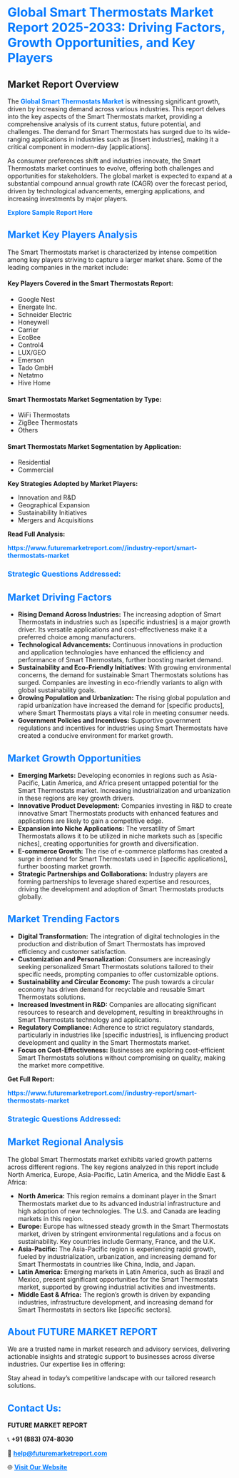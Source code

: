 <h1 style="color: #007BFF;">Global Smart Thermostats Market Report 2025-2033: Driving Factors, Growth Opportunities, and Key Players</h1>

<section id="overview">
<h2>Market Report Overview</h2>
<p>The <a href="https://www.futuremarketreport.com//industry-report/smart-thermostats-market" style="color: #007BFF; text-decoration: none;"><strong>Global Smart Thermostats Market</strong></a> is witnessing significant growth, driven by increasing demand across various industries. This report delves into the key aspects of the Smart Thermostats market, providing a comprehensive analysis of its current status, future potential, and challenges. The demand for Smart Thermostats has surged due to its wide-ranging applications in industries such as [insert industries], making it a critical component in modern-day [applications].</p>
<p>As consumer preferences shift and industries innovate, the Smart Thermostats market continues to evolve, offering both challenges and opportunities for stakeholders. The global market is expected to expand at a substantial compound annual growth rate (CAGR) over the forecast period, driven by technological advancements, emerging applications, and increasing investments by major players.</p>
</section>

<section id="overview">
<p><a href="https://www.futuremarketreport.com//request-sample/reportId=82127" style="color: #007BFF; text-decoration: none;"><strong>Explore Sample Report Here</strong></a></p>
</section>

<section id="key-players">
<h2 style="color: #007BFF;">Market Key Players Analysis</h2>
<p>The Smart Thermostats market is characterized by intense competition among key players striving to capture a larger market share. Some of the leading companies in the market include:</p>
<h4>Key Players Covered in the Smart Thermostats Report:</h4>
<ul><li>Google Nest</li><li>Energate Inc.</li><li>Schneider Electric</li><li>Honeywell</li><li>Carrier</li><li>EcoBee</li><li>Control4</li><li>LUX/GEO</li><li>Emerson</li><li>Tado GmbH</li><li>Netatmo</li><li>Hive Home</li></ul>
<h4>Smart Thermostats Market Segmentation by Type:</h4>
<ul><li>WiFi Thermostats</li><li>ZigBee Thermostats</li><li>Others</li></ul>

<h4>Smart Thermostats Market Segmentation by Application:</h4>
<ul><li>Residential</li><li>Commercial</li></ul>
<p><strong>Key Strategies Adopted by Market Players:</strong></p>
<ul>
<li>Innovation and R&D</li>
<li>Geographical Expansion</li>
<li>Sustainability Initiatives</li>
<li>Mergers and Acquisitions</li>
</ul>
</section>

<section>
<p><strong>Read Full Analysis: </strong></p><a href="https://www.futuremarketreport.com//industry-report/smart-thermostats-market" style="color: #007BFF; text-decoration: none;"><strong>https://www.futuremarketreport.com//industry-report/smart-thermostats-market</strong></a>
<h3 style="color: #007BFF;">Strategic Questions Addressed:</h3>
</section>

<section id="driving-factors">
<h2 style="color: #007BFF;">Market Driving Factors</h2>
<ul>
<li><strong>Rising Demand Across Industries:</strong> The increasing adoption of Smart Thermostats in industries such as [specific industries] is a major growth driver. Its versatile applications and cost-effectiveness make it a preferred choice among manufacturers.</li>
<li><strong>Technological Advancements:</strong> Continuous innovations in production and application technologies have enhanced the efficiency and performance of Smart Thermostats, further boosting market demand.</li>
<li><strong>Sustainability and Eco-Friendly Initiatives:</strong> With growing environmental concerns, the demand for sustainable Smart Thermostats solutions has surged. Companies are investing in eco-friendly variants to align with global sustainability goals.</li>
<li><strong>Growing Population and Urbanization:</strong> The rising global population and rapid urbanization have increased the demand for [specific products], where Smart Thermostats plays a vital role in meeting consumer needs.</li>
<li><strong>Government Policies and Incentives:</strong> Supportive government regulations and incentives for industries using Smart Thermostats have created a conducive environment for market growth.</li>
</ul>
</section>

<section id="growth-opportunities">
<h2 style="color: #007BFF;">Market Growth Opportunities</h2>
<ul>
<li><strong>Emerging Markets:</strong> Developing economies in regions such as Asia-Pacific, Latin America, and Africa present untapped potential for the Smart Thermostats market. Increasing industrialization and urbanization in these regions are key growth drivers.</li>
<li><strong>Innovative Product Development:</strong> Companies investing in R&D to create innovative Smart Thermostats products with enhanced features and applications are likely to gain a competitive edge.</li>
<li><strong>Expansion into Niche Applications:</strong> The versatility of Smart Thermostats allows it to be utilized in niche markets such as [specific niches], creating opportunities for growth and diversification.</li>
<li><strong>E-commerce Growth:</strong> The rise of e-commerce platforms has created a surge in demand for Smart Thermostats used in [specific applications], further boosting market growth.</li>
<li><strong>Strategic Partnerships and Collaborations:</strong> Industry players are forming partnerships to leverage shared expertise and resources, driving the development and adoption of Smart Thermostats products globally.</li>
</ul>
</section>

<section id="trending-factors">
<h2 style="color: #007BFF;">Market Trending Factors</h2>
<ul>
<li><strong>Digital Transformation:</strong> The integration of digital technologies in the production and distribution of Smart Thermostats has improved efficiency and customer satisfaction.</li>
<li><strong>Customization and Personalization:</strong> Consumers are increasingly seeking personalized Smart Thermostats solutions tailored to their specific needs, prompting companies to offer customizable options.</li>
<li><strong>Sustainability and Circular Economy:</strong> The push towards a circular economy has driven demand for recyclable and reusable Smart Thermostats solutions.</li>
<li><strong>Increased Investment in R&D:</strong> Companies are allocating significant resources to research and development, resulting in breakthroughs in Smart Thermostats technology and applications.</li>
<li><strong>Regulatory Compliance:</strong> Adherence to strict regulatory standards, particularly in industries like [specific industries], is influencing product development and quality in the Smart Thermostats market.</li>
<li><strong>Focus on Cost-Effectiveness:</strong> Businesses are exploring cost-efficient Smart Thermostats solutions without compromising on quality, making the market more competitive.</li>
</ul>
</section>

<section>
<p><strong>Get Full Report: </strong></p><a href="https://www.futuremarketreport.com//industry-report/smart-thermostats-market" style="color: #007BFF; text-decoration: none;"><strong>https://www.futuremarketreport.com//industry-report/smart-thermostats-market</strong></a>
<h3 style="color: #007BFF;">Strategic Questions Addressed:</h3>
</section>


<section id="regional-analysis">
<h2 style="color: #007BFF;">Market Regional Analysis</h2>
<p>The global Smart Thermostats market exhibits varied growth patterns across different regions. The key regions analyzed in this report include North America, Europe, Asia-Pacific, Latin America, and the Middle East & Africa:</p>
<ul>
<li><strong>North America:</strong> This region remains a dominant player in the Smart Thermostats market due to its advanced industrial infrastructure and high adoption of new technologies. The U.S. and Canada are leading markets in this region.</li>
<li><strong>Europe:</strong> Europe has witnessed steady growth in the Smart Thermostats market, driven by stringent environmental regulations and a focus on sustainability. Key countries include Germany, France, and the U.K.</li>
<li><strong>Asia-Pacific:</strong> The Asia-Pacific region is experiencing rapid growth, fueled by industrialization, urbanization, and increasing demand for Smart Thermostats in countries like China, India, and Japan.</li>
<li><strong>Latin America:</strong> Emerging markets in Latin America, such as Brazil and Mexico, present significant opportunities for the Smart Thermostats market, supported by growing industrial activities and investments.</li>
<li><strong>Middle East & Africa:</strong> The region’s growth is driven by expanding industries, infrastructure development, and increasing demand for Smart Thermostats in sectors like [specific sectors].</li>
</ul>
</section>

<footer>
<h2 style="color: #007BFF;">About FUTURE MARKET REPORT</h2>
<p>We are a trusted name in market research and advisory services, delivering actionable insights and strategic support to businesses across diverse industries. Our expertise lies in offering:</p>

<p>Stay ahead in today’s competitive landscape with our tailored research solutions.</p>

<h2 style="color: #007BFF;">Contact Us:</h2>
<p><strong>FUTURE MARKET REPORT</strong></p>
<p>📞 <strong>+91 (883) 074-8030</strong></p>
<p>📧 <strong><a href="mailto:help@futuremarketreport.com" style="color: #007BFF;">help@futuremarketreport.com</a></strong></p>
<p>🌐 <strong><a href="https://www.futuremarketreport.com/" style="color: #007BFF;">Visit Our Website</a></strong></p>
</footer>